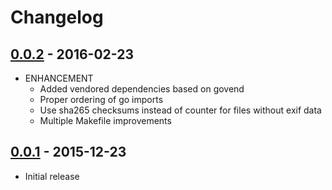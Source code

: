 # Changelog

## [0.0.2](https://github.com/webhippie/medialize/releases/tag/v0.0.2) - 2016-02-23

* ENHANCEMENT
  * Added vendored dependencies based on govend
  * Proper ordering of go imports
  * Use sha265 checksums instead of counter for files without exif data
  * Multiple Makefile improvements

## [0.0.1](https://github.com/webhippie/medialize/releases/tag/v0.0.1) - 2015-12-23

* Initial release
